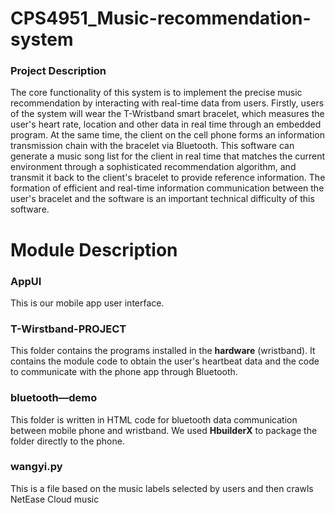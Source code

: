 # CPS4951_Music-recommendation-system
### Project Description
The core functionality of this system is to implement the precise music
recommendation by interacting with real-time data from users. Firstly, users of
the system will wear the T-Wristband smart bracelet, which measures the user's
heart rate, location and other data in real time through an embedded program. At
the same time, the client on the cell phone forms an information transmission
chain with the bracelet via Bluetooth. This software can generate a music song
list for the client in real time that matches the current environment through a
sophisticated recommendation algorithm, and transmit it back to the client's
bracelet to provide reference information. The formation of efficient and real-time
information communication between the user's bracelet and the software is an
important technical difficulty of this software.

# Module Description

### AppUI
This is our mobile app user interface.

### T-Wirstband-PROJECT
This folder contains the programs installed in the **hardware** (wristband). It contains the module code to obtain the user's heartbeat data and the code to communicate with the phone app through Bluetooth.

### bluetooth—demo
This folder is written in HTML code for bluetooth data communication between mobile phone and wristband. We used **HbuilderX** to package the folder directly to the phone.

### wangyi.py
This is a file based on the music labels selected by users and then crawls NetEase Cloud music

